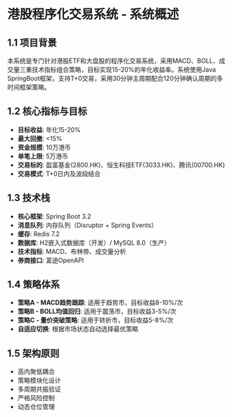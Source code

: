 # 港股程序化交易系统 - 系统概述

## 1.1 项目背景
本系统是专门针对港股ETF和大盘股的程序化交易系统，采用MACD、BOLL、成交量三重技术指标组合策略，目标实现15-20%的年化收益率。系统使用Java SpringBoot框架，支持T+0交易，采用30分钟主周期配合120分钟确认周期的多时间框架策略。

## 1.2 核心指标与目标
- **目标收益**: 年化15-20%
- **最大回撤**: <15%
- **资金规模**: 10万港币
- **单笔上限**: 5万港币
- **交易标的**: 盈富基金(2800.HK)、恒生科技ETF(3033.HK)、腾讯(00700.HK)
- **交易模式**: T+0日内及波段结合

## 1.3 技术栈
- **核心框架**: Spring Boot 3.2
- **消息队列**: 内存队列（Disruptor + Spring Events）
- **缓存**: Redis 7.2
- **数据库**: H2嵌入式数据库（开发）/ MySQL 8.0（生产）
- **技术指标**: MACD、布林带、成交量分析
- **券商接口**: 富途OpenAPI

## 1.4 策略体系
- **策略A - MACD趋势跟踪**: 适用于趋势市，目标收益8-10%/次
- **策略B - BOLL均值回归**: 适用于震荡市，目标收益3-5%/次  
- **策略C - 量价突破策略**: 适用于转折市，目标收益5-8%/次
- **自适应切换**: 根据市场状态自动选择最优策略

## 1.5 架构原则
- 高内聚低耦合
- 策略模块化设计
- 多周期共振验证
- 严格风险控制
- 动态仓位管理